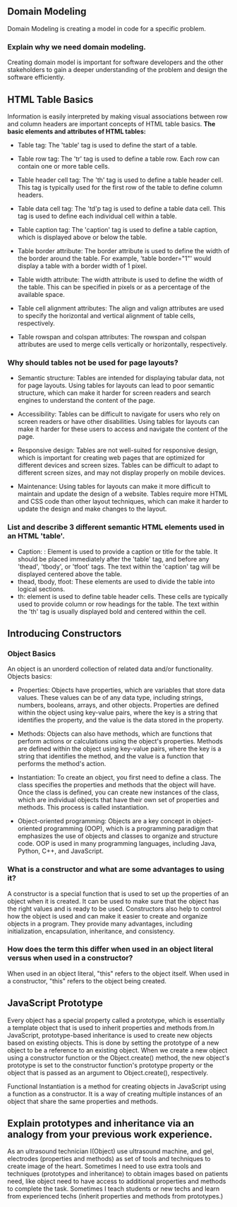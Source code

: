 ## Domain Modeling

  Domain Modeling is creating a model in code for a specific problem.
  
  ### Explain why we need domain modeling.
    
Creating domain model is important for software developers and the other stakeholders to gain a deeper understanding of the problem and design the software efficiently. 
  
  ## HTML Table Basics
 Information is easily interpreted by making visual associations between row and column headers are important concepts of HTML table basics. 
 <strong> The basic elements and attributes of HTML tables: </strong>
    
- Table tag: The 'table' tag is used to define the start of a table.

- Table row tag: The 'tr' tag is used to define a table row. Each row can contain one or more table cells.

- Table header cell tag: The 'th' tag is used to define a table header cell. This tag is typically used for the first row of the table to define column headers.

- Table data cell tag: The 'td'p tag is used to define a table data cell. This tag is used to define each individual cell within a table.

- Table caption tag: The 'caption' tag is used to define a table caption, which is displayed above or below the table.

- Table border attribute: The border attribute is used to define the width of the border around the table. For example, 'table border="1"' would display a table with a border width of 1 pixel.

- Table width attribute: The width attribute is used to define the width of the table. This can be specified in pixels or as a percentage of the available space.

- Table cell alignment attributes: The align and valign attributes are used to specify the horizontal and vertical alignment of table cells, respectively.

- Table rowspan and colspan attributes: The rowspan and colspan attributes are used to merge cells vertically or horizontally, respectively.

### Why should tables not be used for page layouts?

- Semantic structure: Tables are intended for displaying tabular data, not for page layouts. Using tables for layouts can lead to poor semantic structure, which can make it harder for screen readers and search engines to understand the content of the page.

- Accessibility: Tables can be difficult to navigate for users who rely on screen readers or have other disabilities. Using tables for layouts can make it harder for these users to access and navigate the content of the page.

- Responsive design: Tables are not well-suited for responsive design, which is important for creating web pages that are optimized for different devices and screen sizes. Tables can be difficult to adapt to different screen sizes, and may not display properly on mobile devices.

- Maintenance: Using tables for layouts can make it more difficult to maintain and update the design of a website. Tables require more HTML and CSS code than other layout techniques, which can make it harder to update the design and make changes to the layout.

### List and describe 3 different semantic HTML elements used in an HTML 'table'.
- Caption: : Element is used to provide a caption or title for the table. It should be placed immediately after the 'table' tag, and before any 'thead', 'tbody', or 'tfoot' tags. The text within the 'caption' tag will be displayed centered above the table.
- thead, tbody, tfoot: These elements are used to divide the table into logical sections. 
- th: element is used to define table header cells. These cells are typically used to provide column or row headings for the table. The text within the 'th' tag is usually displayed bold and centered within the cell.

## Introducing Constructors
### Object Basics
An object is an unorderd collection of related data and/or functionality. Objects basics: 
- Properties: Objects have properties, which are variables that store data values. These values can be of any data type, including strings, numbers, booleans, arrays, and other objects. Properties are defined within the object using key-value pairs, where the key is a string that identifies the property, and the value is the data stored in the property.

- Methods: Objects can also have methods, which are functions that perform actions or calculations using the object's properties. Methods are defined within the object using key-value pairs, where the key is a string that identifies the method, and the value is a function that performs the method's action.

- Instantiation: To create an object, you first need to define a class. The class specifies the properties and methods that the object will have. Once the class is defined, you can create new instances of the class, which are individual objects that have their own set of properties and methods. This process is called instantiation.

- Object-oriented programming: Objects are a key concept in object-oriented programming (OOP), which is a programming paradigm that emphasizes the use of objects and classes to organize and structure code. OOP is used in many programming languages, including Java, Python, C++, and JavaScript.

### What is a constructor and what are some advantages to using it?

 A constructor is a special function that is used to set up the properties of an object when it is created. It can be used to make sure that the object has the right values and is ready to be used. Constructors also help to control how the object is used and can make it easier to create and organize objects in a program. They provide many advantages, including initialization, encapsulation, inheritance, and consistency.
 
 ### How does the term this differ when used in an object literal versus when used in a constructor?
 
 When used in an object literal, "this" refers to the object itself. When used in a constructor, "this" refers to the object being created.
 
 ## JavaScript Prototype
 Every object has a special property called a prototype, which is essentially a template object that is used to inherit properties and methods from.In JavaScript, prototype-based inheritance is used to create new objects based on existing objects. This is done by setting the prototype of a new object to be a reference to an existing object. When we create a new object using a constructor function or the Object.create() method, the new object's prototype is set to the constructor function's prototype property or the object that is passed as an argument to Object.create(), respectively.
 
 Functional Instantiation is a method for creating objects in JavaScript using a function as a constructor. It is a way of creating multiple instances of an object that share the same properties and methods.
 
 ## Explain prototypes and inheritance via an analogy from your previous work experience.
 
 As an ultrasound technician I(Object) use ultrasound machine, and gel, electrodes (properties and methods) as set of tools and techniques to create image of the heart. Sometimes I need to use extra tools and techniques (prototypes and inheritance) to obtain images based on patients need, like object need to have access to additional properties and methods to complete the task. Sometimes I teach students or new techs and learn from experienced techs (inherit properties and methods from prototypes.)
 
